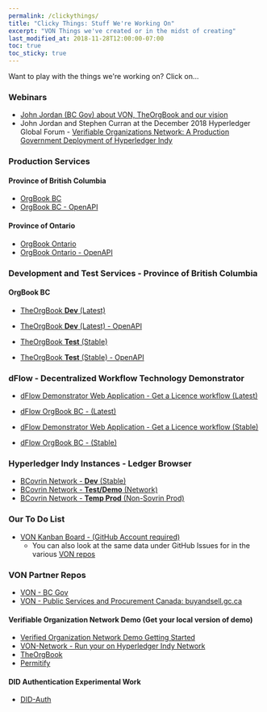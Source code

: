 ```yaml
---
permalink: /clickythings/
title: "Clicky Things: Stuff We're Working On"
excerpt: "VON Things we've created or in the midst of creating"
last_modified_at: 2018-11-28T12:00:00-07:00
toc: true
toc_sticky: true
---
```


Want to play with the things we're working on?  Click on...

### Webinars
* [John Jordan (BC Gov) about VON, TheOrgBook and our vision](https://bc-von.s3.amazonaws.com/2018-06-VON-Webinar-for-Sovrin-Indy-Community.mp4)
* John Jordan and Stephen Curran at the December 2018 Hyperledger Global Forum - [Verifiable Organizations Network: A Production Government Deployment of Hyperledger Indy](https://www.youtube.com/watch?v=g19VNv3DAd0)

### Production Services 

#### Province of British Columbia
* [OrgBook BC](https://orgbook.gov.bc.ca)
* [OrgBook BC - OpenAPI](https://www.orgbook.gov.bc.ca/api)

#### Province of Ontario
* [OrgBook Ontario](https://www.von.gov.on.ca)
* [OrgBook Ontario - OpenAPI](https://von.gov.on.ca/api)

### Development and Test Services - Province of British Columbia

#### OrgBook BC
* [TheOrgBook **Dev** (Latest)](https://dev.orgbook.gov.bc.ca/)
* [TheOrgBook **Dev** (Latest) - OpenAPI](https://dev.orgbook.gov.bc.ca/api)

* [TheOrgBook **Test** (Stable)](https://test.orgbook.gov.bc.ca/)
* [TheOrgBook **Test** (Stable) - OpenAPI](https://test.orgbook.gov.bc.ca/api)

### dFlow - Decentralized Workflow Technology Demonstrator 

* [dFlow Demonstrator Web Application - Get a Licence workflow (Latest)](https://dev-dflow.orgbook.gov.bc.ca)
* [dFlow OrgBook BC - (Latest)](https://dev-demo.orgbook.gov.bc.ca)

* [dFlow Demonstrator Web Application - Get a Licence workflow (Stable)](https://dflow.orgbook.gov.bc.ca)
* [dFlow OrgBook BC - (Stable)](https://demo.orgbook.gov.bc.ca)


### Hyperledger Indy Instances - Ledger Browser
* [BCovrin Network - **Dev** (Stable)](http://159.89.115.24)
* [BCovrin Network - **Test/Demo** (Network)](http://138.197.138.255/)
* [BCovrin Network - **Temp Prod** (Non-Sovrin Prod)](http://159.203.24.151/)

### Our To Do List
* [VON Kanban Board - (GitHub Account required)](https://app.zenhub.com/workspace/o/bcgov/von/boards)
    * You can also look at the same data under GitHub Issues for in the various [VON repos](https://github.com/topics/verifiable-organizations-network)

### VON Partner Repos
* [VON - BC Gov](https://github.com/topics/verifiable-organizations-network)
* [VON - Public Services and Procurement Canada: buyandsell.gc.ca](https://github.com/PSPC-SPAC-buyandsell)

#### Verifiable Organization Network Demo (Get your local version of demo)
* [Verified Organization Network Demo Getting Started](https://github.com/bcgov/TheOrgBook/blob/master/docker/README.md#running-a-complete-provisional-von-network)
* [VON-Network - Run your on Hyperledger Indy Network](https://github.com/bcgov/von-network)
* [TheOrgBook](https://github.com/bcgov/TheOrgBook)
* [Permitify](https://github.com/bcgov/permitify)

#### DID Authentication Experimental Work
* [DID-Auth](https://github.com/topics/did-auth)

